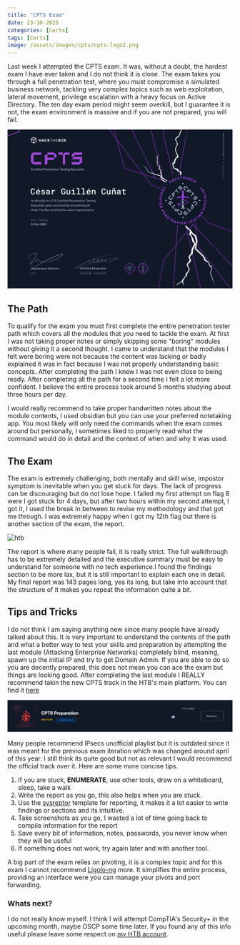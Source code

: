 ```yaml
---
title: "CPTS Exam"
date: 23-10-2025
categories: [Certs]
tags: [Certs]
image: /assets/images/cpts/cpts-logo2.png
---
```


Last week I attempted the CPTS exam. It was, without a doubt, the hardest exam I have ever taken and I do not think it is close. The exam takes you through a full penetration test, where you must compromise a simulated business network, tackling very complex topics such as web exploitation, lateral movement, privilege escalation with a heavy focus on Active Directory. The ten day exam period might seem overkill, but I guarantee it is not, the exam environment is massive and if you are not prepared, you will fail.

![cert](/assets/images/cpts/cert.png)

## The Path
To qualify for the exam you must first complete the entire penetration tester path which covers all the modules that you need to tackle the exam. At first I was not taking proper notes or simply skipping some "boring" modules without giving it a second thought. I came to understand that the modules I felt were boring were not because the content was lacking or badly explained it was in fact because I was not properly understanding basic concepts. After completing the path I knew I was not even close to being ready. After completing all the path for a second time I felt a lot more confident. I believe the entire process took around 5 months studying about three hours per day. 

I would really recommend to take proper handwritten notes about the module contents, I used obsidian but you can use your preferred notetaking app. You most likely will only need the commands when the exam comes around but personally, I sometimes liked to properly read what the command would do in detail and the context of when and why it was used. 

## The Exam
The exam is extremely challenging, both mentally and skill wise, impostor symptom is inevitable when you get stuck for days. The lack of progress can be discouraging but do not lose hope. I failed my first attempt on flag 8 were I got stuck for 4 days, but after two hours within my second attempt, I got it, I used the break in between to revise my methodology and that got me through. I was extremely happy when I got my 12th flag but there is another section of the exam, the report.

![htb](/assets/images/cpts/tenor.gif)

The report is where many people fail, it is really strict. The full walkthrough has to be extremely detailed and the executive summary must be easy to understand for someone with no tech experience.I found the findings section to be more lax, but it is still important to explain each one in detail. My final report was 143 pages long, yes its long, but take into account that the structure of it makes you repeat the information quite a bit. 

## Tips and Tricks
I do not think I am saying anything new since many people have already talked about this. It is very important to understand the contents of the path and what a better way to test your skills and preparation by attempting the last module (Attacking Enterprise Networks) completely blind, meaning, spawn up the initial IP and try to get Domain Admin. If you are able to do so you are decently prepared, this does not mean you can ace the exam but things are looking good. After completing the last module I REALLY recommend takin the new CPTS track in the HTB's main platform. You can find it [here](https://app.hackthebox.com/tracks/CPTS-Preparation)

![htb](/assets/images/cpts/track.png)

Many people recommend IPsecs unofficial playlist but it is outdated since it was meant for the previous exam iteration which was changed around april of this year. I still think its quite good but not as relevant I would recommend the official track over it. Here are some more concise tips.

1. If you are stuck, **ENUMERATE**, use other tools, draw on a whiteboard, sleep, take a walk
2. Write the report as you go, this also helps when you are stuck.
3. Use the [sysreptor](https://docs.sysreptor.com/) template for reporting, it makes it a lot easier to write findings or sections and its intuitive. 
4. Take screenshots as you go, I wasted a lot of time going back to compile information for the report
5. Save every bit of information, notes, passwords, you never know when they will be useful
6. If something does not work, try again later and with another tool. 

A big part of the exam relies on pivoting, it is a complex topic and for this exam I cannot recommend [Ligolo-ng](https://github.com/nicocha30/ligolo-ng) more. It simplifies the entire process, providing an interface were you can manage your pivots and port forwarding.

### Whats next?
I do not really know myself. I think I will attempt CompTIA's Security+ in the upcoming month, maybe OSCP some time later. If you found any of this info useful please leave some respect on [my HTB account](https://app.hackthebox.com/profile/2059306).